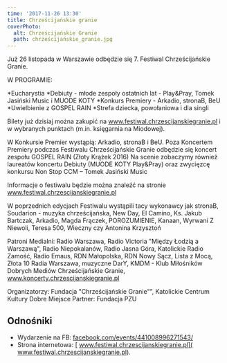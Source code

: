 ```yaml
---
time: '2017-11-26 13:30'
title: Chrześcijańskie granie
coverPhoto:
  alt: Chrześcijańskie Granie
  path: chrześcijańskie_granie.jpg
---
```

Już 26 listopada w Warszawie odbędzie się 7. Festiwal Chrześcijańskie Granie.

W PROGRAMIE:

*Eucharystia
*Debiuty - młode zespoły ostatnich lat - Play&Pray, Tomek Jasiński Music i MUODE KOTY
*Konkurs Premiery - Arkadio, stronaB, BeU
*Uwielbienie z GOSPEL RAIN
*Strefa dziecka, powołaniowa i dla singli

Bilety już dzisiaj można zakupić na www.festiwal.chrzescijanskiegranie.pl i w wybranych punktach (m.in. księgarnia na Miodowej).  


W Konkursie Premier wystąpią: Arkadio, stronaB i BeU. Poza Koncertem Premiery podczas Festiwalu Chrześcijańskie Granie odbędzie się koncert zespołu GOSPEL RAIN (Złoty Krążek 2016) Na scenie zobaczymy również laureatów koncertu Debiuty (MUODE KOTY Play&Pray) oraz zwycięzcę konkursu Non Stop CCM – Tomek Jasiński Music

Informacje o festiwalu będzie można znaleźć na stronie www.festiwal.chrzescijanskiegranie.pl

W poprzednich edycjach Festiwalu wystąpili tacy wykonawcy jak stronaB, Soudarion - muzyka chrześcijańska, New Day, El Camino, Ks. Jakub Bartczak, Arkadio, Magda Frączek, POROZUMIENIE, Kanaan, Wyrwani Z Niewoli, Teresa 500, Wieczny czy Antonina Krzysztoń

Patroni Medialni: Radio Warszawa, Radio Victoria "Między Łodzią a Warszawą", Radio Niepokalanów, Radio Jasna Góra, Katolickie Radio Zamość, Radio Emaus, RDN Małopolska, RDN Nowy Sącz, Lista z Mocą, Złota 10 Radia Warszawa, muzyczne DarY, KMDM - Klub Miłośników Dobrych Mediów Chrześcijańskie Granie, www.koncerty.chrzescijanskiegranie.pl

Organizatorzy: Fundacja "Chrześcijańskie Granie"”, Katolickie Centrum Kultury Dobre Miejsce
Partner: Fundacja PZU

## Odnośniki

- Wydarzenie na FB: [facebook.com/events/441008996271543/](https://www.facebook.com/events/441008996271543/)
- Strona internetowa: [ www.festiwal.chrzescijanskiegranie.pl]( www.festiwal.chrzescijanskiegranie.pl).